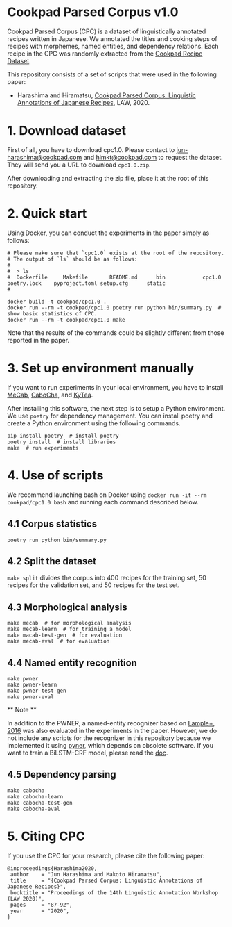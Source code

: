 # Cookpad Parsed Corpus v1.0

Cookpad Parsed Corpus (CPC) is a dataset of linguistically annotated recipes written in Japanese.
We annotated the titles and cooking steps of recipes with morphemes, named entities, and dependency relations.
Each recipe in the CPC was randomly extracted from the [Cookpad Recipe Dataset](https://www.aclweb.org/anthology/L16-1389/).

This repository consists of a set of scripts that were used in the following paper:

- Harashima and Hiramatsu, [Cookpad Parsed Corpus: Linguistic Annotations of Japanese Recipes](https://www.aclweb.org/anthology/2020.law-1.8/), LAW, 2020.


# 1. Download dataset

First of all, you have to download cpc1.0.
Please contact to jun-harashima@cookpad.com and himkt@cookpad.com to request the dataset.
They will send you a URL to download `cpc1.0.zip`.

After downloading and extracting the zip file, place it at the root of this repository.


# 2. Quick start

Using Docker, you can conduct the experiments in the paper simply as follows:

```
# Please make sure that `cpc1.0` exists at the root of the repository.
# The output of `ls` should be as follows:
#
#  > ls
#  Dockerfile     Makefile       README.md      bin            cpc1.0         poetry.lock    pyproject.toml setup.cfg      static
#

docker build -t cookpad/cpc1.0 .
docker run --rm -t cookpad/cpc1.0 poetry run python bin/summary.py  # show basic statistics of CPC.
docker run --rm -t cookpad/cpc1.0 make
```

Note that the results of the commands could be slightly different from those reported in the paper.


# 3. Set up environment manually

If you want to run experiments in your local environment,
you have to install [MeCab](https://taku910.github.io/mecab/),
[CaboCha](https://taku910.github.io/cabocha/),
and [KyTea](http://www.phontron.com/kytea/index-ja.html).

After installing this software, the next step is to setup a Python environment.
We use `poetry` for dependency management.
You can install poetry and create a Python environment using the following commands.

```
pip install poetry  # install poetry
poetry install  # install libraries
make  # run experiments
```

# 4. Use of scripts

We recommend launching bash on Docker using `docker run -it --rm cookpad/cpc1.0 bash` and running each command described below.

## 4.1 Corpus statistics

`poetry run python bin/summary.py`

## 4.2 Split the dataset

`make split` divides the corpus into 400 recipes for the training set, 50 recipes for the validation set,
and 50 recipes for the test set.

## 4.3 Morphological analysis

```
make mecab  # for morphological analysis
make mecab-learn  # for training a model
make macab-test-gen  # for evaluation
make mecab-eval  # for evaluation
```

## 4.4 Named entity recognition

```
make pwner
make pwner-learn
make pwner-test-gen
make pwner-eval
```

** Note **

In addition to the PWNER, a named-entity recognizer based on [Lample+, 2016](https://www.aclweb.org/anthology/N16-1030/)
was also evaluated in the experiments in the paper.
However, we do not include any scripts for the recognizer in this repository
because we implemented it using [pyner](https://github.com/himkt/pyner), which depends on obsolete software.
If you want to train a BiLSTM-CRF model, please read the [doc](https://github.com/himkt/pyner/blob/master/docs/CPC1.0.md).

## 4.5 Dependency parsing

```
make cabocha
make cabocha-learn
make cabocha-test-gen
make cabocha-eval
```


# 5. Citing CPC

If you use the CPC for your research, please cite the following paper:

```
@inproceedings{Harashima2020,
 author    = "Jun Harashima and Makoto Hiramatsu",
 title     = "{Cookpad Parsed Corpus: Linguistic Annotations of Japanese Recipes}",
 booktitle = "Proceedings of the 14th Linguistic Annotation Workshop (LAW 2020)",
 pages     = "87-92",
 year      = "2020",
}
```
